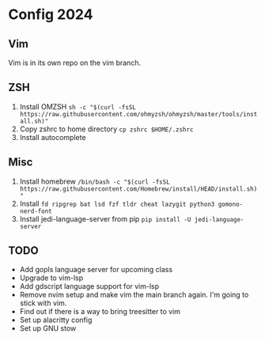 # Config 2024

## Vim
Vim is in its own repo on the vim branch.

## ZSH
1. Install OMZSH `sh -c "$(curl -fsSL https://raw.githubusercontent.com/ohmyzsh/ohmyzsh/master/tools/install.sh)"`
2. Copy zshrc to home directory `cp zshrc $HOME/.zshrc`
3. Install autocomplete 

## Misc
1. Install homebrew `/bin/bash -c "$(curl -fsSL https://raw.githubusercontent.com/Homebrew/install/HEAD/install.sh)"`
2. Install `fd ripgrep bat lsd fzf tldr cheat lazygit python3 gomono-nerd-font`
3. Install jedi-language-server from pip `pip install -U jedi-language-server`

## TODO
* Add gopls language server for upcoming class
* Upgrade to vim-lsp
* Add gdscript language support for vim-lsp
* Remove nvim setup and make vim the main branch again. I'm going to stick with vim.
* Find out if there is a way to bring treesitter to vim
* Set up alacritty config
* Set up GNU stow
